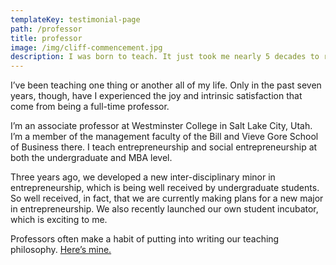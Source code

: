 ```yaml
---
templateKey: testimonial-page
path: /professor
title: professor
image: /img/cliff-commencement.jpg
description: I was born to teach. It just took me nearly 5 decades to realize it.
---
```

I’ve been teaching one thing or another all of my life. Only in the past seven years, though, have I experienced the joy and intrinsic satisfaction that come from being a full-time professor.

I’m an associate professor at Westminster College in Salt Lake City, Utah. I’m a member of the management faculty of the Bill and Vieve Gore School of Business there. I teach entrepreneurship and social entrepreneurship at both the undergraduate and MBA level.

Three years ago, we developed a new inter-disciplinary minor in entrepreneurship, which is being well received by undergraduate students. So well received, in fact, that we are currently making plans for a new major in entrepreneurship. We also recently launched our own student incubator, which is exciting to me.

Professors often make a habit of putting into writing our teaching philosophy. [Here’s mine.](https://cliffordhurst.com/assets/pdfs/Hurst_teaching_philosophy.pdf)